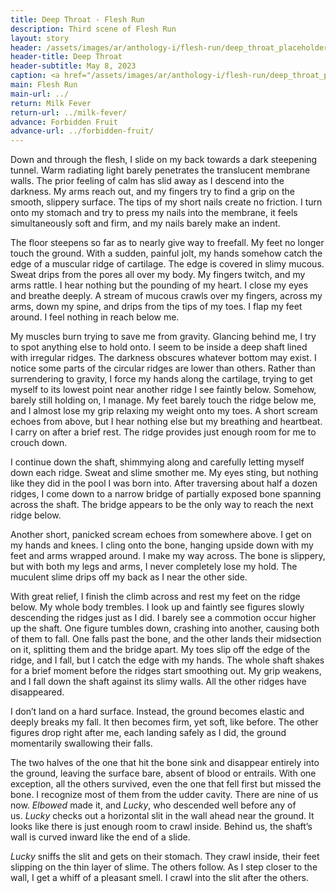 ```yaml
---
title: Deep Throat - Flesh Run
description: Third scene of Flesh Run
layout: story
header: /assets/images/ar/anthology-i/flesh-run/deep_throat_placeholder_blur.jpg
header-title: Deep Throat
header-subtitle: May 8, 2023
caption: <a href="/assets/images/ar/anthology-i/flesh-run/deep_throat_placeholder.jpg" target="_blank">AI placeholder artwork</a> generated above using <a href="https://creator.nightcafe.studio/creation/UsIEwwLkld5GY198R04z" target="_blank">SD 1.5</a> — <a href="https://creativecommons.org/publicdomain/zero/1.0/" target="_blank">CC0 1.0</a>
main: Flesh Run
main-url: ../
return: Milk Fever
return-url: ../milk-fever/
advance: Forbidden Fruit
advance-url: ../forbidden-fruit/
---
```


Down and through the flesh, I slide on my back towards a dark steepening tunnel. Warm radiating light barely penetrates the translucent membrane walls. The prior feeling of calm has slid away as I descend into the darkness. My arms reach out, and my fingers try to find a grip on the smooth, slippery surface. The tips of my short nails create no friction. I turn onto my stomach and try to press my nails into the membrane, it feels simultaneously soft and firm, and my nails barely make an indent.

The floor steepens so far as to nearly give way to freefall. My feet no longer touch the ground. With a sudden, painful jolt, my hands somehow catch the edge of a muscular ridge of cartilage. The edge is covered in slimy mucous. Sweat drips from the pores all over my body. My fingers twitch, and my arms rattle. I hear nothing but the pounding of my heart. I close my eyes and breathe deeply. A stream of mucous crawls over my fingers, across my arms, down my spine, and drips from the tips of my toes. I flap my feet around. I feel nothing in reach below me.

My muscles burn trying to save me from gravity. Glancing behind me, I try to spot anything else to hold onto. I seem to be inside a deep shaft lined with irregular ridges. The darkness obscures whatever bottom may exist. I notice some parts of the circular ridges are lower than others. Rather than surrendering to gravity, I force my hands along the cartilage, trying to get myself to its lowest point near another ridge I see faintly below. Somehow, barely still holding on, I manage. My feet barely touch the ridge below me, and I almost lose my grip relaxing my weight onto my toes. A short scream echoes from above, but I hear nothing else but my breathing and heartbeat. I carry on after a brief rest. The ridge provides just enough room for me to crouch down.

I continue down the shaft, shimmying along and carefully letting myself down each ridge. Sweat and slime smother me. My eyes sting, but nothing like they did in the pool I was born into. After traversing about half a dozen ridges, I come down to a narrow bridge of partially exposed bone spanning across the shaft. The bridge appears to be the only way to reach the next ridge below.

Another short, panicked scream echoes from somewhere above. I get on my hands and knees. I cling onto the bone, hanging upside down with my feet and arms wrapped around. I make my way across. The bone is slippery, but with both my legs and arms, I never completely lose my hold. The muculent slime drips off my back as I near the other side.

With great relief, I finish the climb across and rest my feet on the ridge below. My whole body trembles. I look up and faintly see figures slowly descending the ridges just as I did. I barely see a commotion occur higher up the shaft. One figure tumbles down, crashing into another, causing both of them to fall. One falls past the bone, and the other lands their midsection on it, splitting them and the bridge apart. My toes slip off the edge of the ridge, and I fall, but I catch the edge with my hands. The whole shaft shakes for a brief moment before the ridges start smoothing out. My grip weakens, and I fall down the shaft against its slimy walls. All the other ridges have disappeared.

I don’t land on a hard surface. Instead, the ground becomes elastic and deeply breaks my fall. It then becomes firm, yet soft, like before. The other figures drop right after me, each landing safely as I did, the ground momentarily swallowing their falls.

The two halves of the one that hit the bone sink and disappear entirely into the ground, leaving the surface bare, absent of blood or entrails. With one exception, all the others survived, even the one that fell first but missed the bone. I recognize most of them from the udder cavity. There are nine of us now. *Elbowed* made it, and *Lucky*, who descended well before any of us. *Lucky* checks out a horizontal slit in the wall ahead near the ground. It looks like there is just enough room to crawl inside. Behind us, the shaft’s wall is curved inward like the end of a slide.

*Lucky* sniffs the slit and gets on their stomach. They crawl inside, their feet slipping on the thin layer of slime. The others follow. As I step closer to the wall, I get a whiff of a pleasant smell. I crawl into the slit after the others.